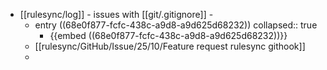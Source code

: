 - [[rulesync/log]] - issues with [[git/.gitignore]] -
	- entry ((68e0f877-fcfc-438c-a9d8-a9d625d68232))
	  collapsed:: true
		- {{embed ((68e0f877-fcfc-438c-a9d8-a9d625d68232))}}
	- [[rulesync/GitHub/Issue/25/10/Feature request rulesync githook]]
	-